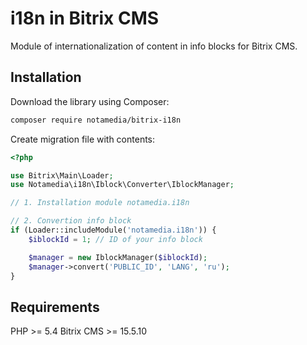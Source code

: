 # i18n in Bitrix CMS

Module of internationalization of content in info blocks for Bitrix CMS.

## Installation

Download the library using Composer:

```bash
composer require notamedia/bitrix-i18n
```

Create migration file with contents:

```php
<?php

use Bitrix\Main\Loader;
use Notamedia\i18n\Iblock\Converter\IblockManager;

// 1. Installation module notamedia.i18n

// 2. Convertion info block
if (Loader::includeModule('notamedia.i18n')) {
    $iblockId = 1; // ID of your info block

    $manager = new IblockManager($iblockId);
    $manager->convert('PUBLIC_ID', 'LANG', 'ru');
}
```

## Requirements

PHP >= 5.4
Bitrix CMS >= 15.5.10